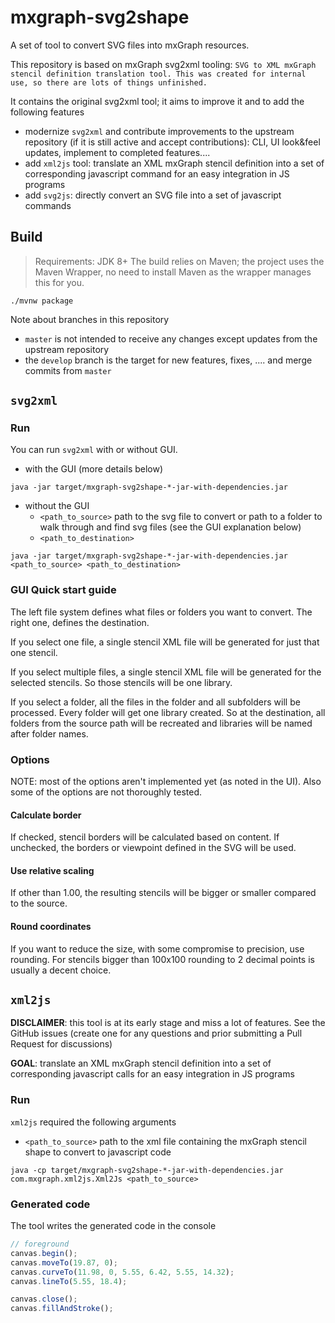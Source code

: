 # mxgraph-svg2shape

A set of tool to convert SVG files into mxGraph resources.

This repository is based on mxGraph svg2xml tooling: `SVG to XML mxGraph stencil definition translation tool. This was
created for internal use, so there are lots of things unfinished.`

It contains the original svg2xml tool; it aims to improve it and to add the following features
- modernize `svg2xml` and contribute improvements to the upstream repository (if it is still active and accept
 contributions): CLI, UI look&feel updates, implement to completed features....
- add `xml2js` tool: translate an XML mxGraph stencil definition into a set of corresponding javascript command for an
easy integration in JS programs
- add `svg2js`: directly convert an SVG file into a set of javascript commands


## Build

> Requirements: JDK 8+
> The build relies on Maven; the project uses the Maven Wrapper, no need to install Maven as the wrapper manages this
> for you.

```
./mvnw package
```

Note about branches in this repository
- `master` is not intended to receive any changes except updates from the upstream repository
- the `develop` branch is the target for new features, fixes, .... and merge commits from `master`  


## `svg2xml`

### Run

You can run `svg2xml` with or without GUI.
- with the GUI (more details below)
```
java -jar target/mxgraph-svg2shape-*-jar-with-dependencies.jar
```
- without the GUI
  - `<path_to_source>` path to the svg file to convert or path to a folder to walk through and find svg files (see the
  GUI explanation below)
  - `<path_to_destination>` 
```
java -jar target/mxgraph-svg2shape-*-jar-with-dependencies.jar <path_to_source> <path_to_destination>
```

### GUI Quick start guide

The left file system defines what files or folders you want to convert. The right one, defines the destination.

If you select one file, a single stencil XML file will be generated for just that one stencil. 

If you select multiple files, a single stencil XML file will be generated for the selected stencils. So those stencils will be one library.

If you select a folder, all the files in the folder and all subfolders will be processed. Every folder will get one library created. So at the destination, all folders from the source path will be recreated and libraries will be named after folder names.

### Options

NOTE: most of the options aren't implemented yet (as noted in the UI). Also some of the options are not thoroughly tested.

#### Calculate border

If checked, stencil borders will be calculated based on content. If unchecked, the borders or viewpoint defined in the SVG will be used.

#### Use relative scaling

If other than 1.00, the resulting stencils will be bigger or smaller compared to the source.

#### Round coordinates

If you want to reduce the size, with some compromise to precision, use rounding. For stencils bigger than 100x100 rounding to 2 decimal points is usually a decent choice.


## `xml2js`

**DISCLAIMER**: this tool is at its early stage and miss a lot of features. See the GitHub issues (create one for
any questions and prior submitting a Pull Request for discussions)

**GOAL**: translate an XML mxGraph stencil definition into a set of corresponding javascript calls for an easy integration in JS programs

### Run

`xml2js` required the following arguments
- `<path_to_source>` path to the xml file containing the mxGraph stencil shape to convert to javascript code
```
java -cp target/mxgraph-svg2shape-*-jar-with-dependencies.jar com.mxgraph.xml2js.Xml2Js <path_to_source>
```

### Generated code

The tool writes the generated code in the console
``` javascript
// foreground
canvas.begin();
canvas.moveTo(19.87, 0);
canvas.curveTo(11.98, 0, 5.55, 6.42, 5.55, 14.32);
canvas.lineTo(5.55, 18.4);

canvas.close();
canvas.fillAndStroke();
```
